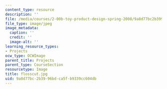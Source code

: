```yaml
---
content_type: resource
description: ''
file: /media/courses/2-00b-toy-product-design-spring-2008/9a8d77bc2b3996bdca5fb9339cc604db_flosscut.jpg
file_type: image/jpeg
image_metadata:
  caption: ''
  credit: ''
  image-alt: ''
learning_resource_types:
- Projects
ocw_type: OCWImage
parent_title: Projects
parent_type: CourseSection
resourcetype: Image
title: flosscut.jpg
uid: 9a8d77bc-2b39-96bd-ca5f-b9339cc604db
---
```

